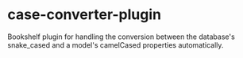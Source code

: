 # case-converter-plugin
Bookshelf plugin for handling the conversion between the database's snake_cased and a model's camelCased properties automatically.
